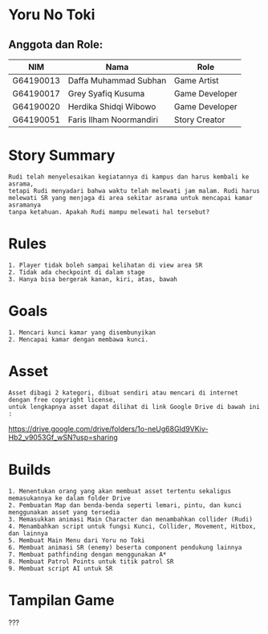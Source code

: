 # Yoru No Toki 

## Anggota dan Role:
<table>
    <thead>
        <tr>
            <th>NIM</th>
            <th>Nama</th>
            <th>Role</th>
        </tr>
    </thead>
    <tbody>
        <tr>
            <td>G64190013</td>
            <td>Daffa Muhammad Subhan</td>
            <td>Game Artist</td>
        </tr>
        <tr>
            <td>G64190017</td>
            <td>Grey Syafiq Kusuma</td>
            <td>Game Developer</td>
        </tr>
        <tr>
            <td>G64190020</td>
            <td>Herdika Shidqi Wibowo</td>
            <td>Game Developer</td>
        </tr>
        <tr>
            <td>G64190051</td>
            <td>Faris Ilham Noormandiri</td>
            <td>Story Creator</td>
        </tr>
    </tbody>
</table>

# Story Summary
```
Rudi telah menyelesaikan kegiatannya di kampus dan harus kembali ke asrama, 
tetapi Rudi menyadari bahwa waktu telah melewati jam malam. Rudi harus 
melewati SR yang menjaga di area sekitar asrama untuk mencapai kamar asramanya 
tanpa ketahuan. Apakah Rudi mampu melewati hal tersebut?
```

# Rules
```
1. Player tidak boleh sampai kelihatan di view area SR
2. Tidak ada checkpoint di dalam stage
3. Hanya bisa bergerak kanan, kiri, atas, bawah
```

# Goals
```
1. Mencari kunci kamar yang disembunyikan
2. Mencapai kamar dengan membawa kunci.
```

# Asset
```
Asset dibagi 2 kategori, dibuat sendiri atau mencari di internet dengan free copyright license, 
untuk lengkapnya asset dapat dilihat di link Google Drive di bawah ini :
```
https://drive.google.com/drive/folders/1o-neUg68GId9VKiv-Hb2_v9053Gf_wSN?usp=sharing


# Builds
```
1. Menentukan orang yang akan membuat asset tertentu sekaligus memasukannya ke dalam folder Drive
2. Pembuatan Map dan benda-benda seperti lemari, pintu, dan kunci menggunakan asset yang tersedia
3. Memasukkan animasi Main Character dan menambahkan collider (Rudi)
4. Menambahkan script untuk fungsi Kunci, Collider, Movement, Hitbox, dan lainnya
5. Membuat Main Menu dari Yoru no Toki
6. Membuat animasi SR (enemy) beserta component pendukung lainnya
7. Membuat pathfinding dengan menggunakan A*
8. Membuat Patrol Points untuk titik patrol SR
9. Membuat script AI untuk SR
```

# Tampilan Game
???
